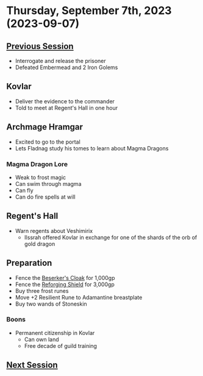 # Thursday, September 7th, 2023 (2023-09-07)

## [Previous Session](./2023-08-23.md)

- Interrogate and release the prisoner
- Defeated Embermead and 2 Iron Golems

## Kovlar

- Deliver the evidence to the commander
- Told to meet at Regent's Hall in one hour

## Archmage Hramgar 

- Excited to go to the portal
- Lets Fladnag study his tomes to learn about Magma Dragons

### Magma Dragon Lore

- Weak to frost magic
- Can swim through magma
- Can fly
- Can do fire spells at will

## Regent's Hall

- Warn regents about Veshimirix
   - Ilssrah offered Kovlar in exchange for one of the shards of the orb of gold dragon

## Preparation

- Fence the [Beserker's Cloak](https://2e.aonprd.com/Equipment.aspx?ID=411) for 1,000gp
- Fence the [Reforging Shield](https://2e.aonprd.com/Equipment.aspx?ID=542) for 3,000gp
- Buy three frost runes
- Move +2 Resilient Rune to Adamantine breastplate 
- Buy two wands of Stoneskin

### Boons

- Permanent citizenship in Kovlar
   - Can own land
   - Free decade of guild training

## [Next Session](./2023-XX-XX.md)
